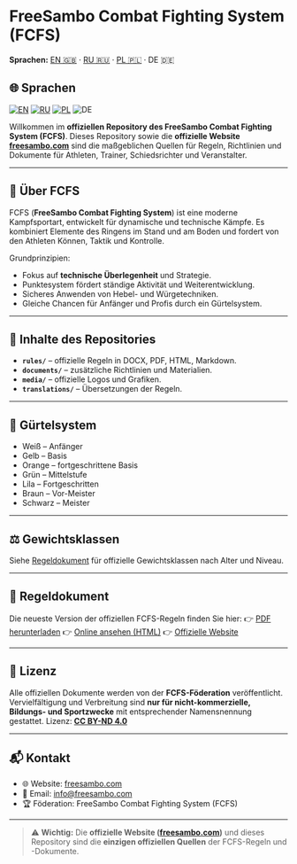 # FreeSambo Combat Fighting System (FCFS)

**Sprachen:** [EN 🇬🇧](./README.md) · [RU 🇷🇺](./README.ru.md) · [PL 🇵🇱](./README.pl.md) · DE 🇩🇪
## 🌐 Sprachen
[![EN](https://img.shields.io/badge/English-EN-blue)](./README.md)
[![RU](https://img.shields.io/badge/Русский-RU-red)](./README.ru.md)
[![PL](https://img.shields.io/badge/Polski-PL-green)](./README.pl.md)
![DE](https://img.shields.io/badge/Deutsch-DE-yellow)

Willkommen im **offiziellen Repository des FreeSambo Combat Fighting System (FCFS)**.
Dieses Repository sowie die **offizielle Website [freesambo.com](https://freesambo.com)** sind die maßgeblichen Quellen für Regeln, Richtlinien und Dokumente für Athleten, Trainer, Schiedsrichter und Veranstalter.

---

## 📖 Über FCFS
FCFS (**FreeSambo Combat Fighting System**) ist eine moderne Kampfsportart, entwickelt für dynamische und technische Kämpfe.
Es kombiniert Elemente des Ringens im Stand und am Boden und fordert von den Athleten Können, Taktik und Kontrolle.

Grundprinzipien:
- Fokus auf **technische Überlegenheit** und Strategie.
- Punktesystem fördert ständige Aktivität und Weiterentwicklung.
- Sicheres Anwenden von Hebel- und Würgetechniken.
- Gleiche Chancen für Anfänger und Profis durch ein Gürtelsystem.

---

## 📂 Inhalte des Repositories
- **`rules/`** – offizielle Regeln in DOCX, PDF, HTML, Markdown.
- **`documents/`** – zusätzliche Richtlinien und Materialien.
- **`media/`** – offizielle Logos und Grafiken.
- **`translations/`** – Übersetzungen der Regeln.

---

## 🥋 Gürtelsystem
- Weiß – Anfänger
- Gelb – Basis
- Orange – fortgeschrittene Basis
- Grün – Mittelstufe
- Lila – Fortgeschritten
- Braun – Vor-Meister
- Schwarz – Meister

---

## ⚖️ Gewichtsklassen
Siehe [Regeldokument](rules/) für offizielle Gewichtsklassen nach Alter und Niveau.

---

## 📑 Regeldokument
Die neueste Version der offiziellen FCFS-Regeln finden Sie hier:
👉 [PDF herunterladen](rules/FCFS.RU.pdf)
👉 [Online ansehen (HTML)](rules/FCFS.RU.html)
👉 [Offizielle Website](https://freesambo.com)

---

## 📜 Lizenz
Alle offiziellen Dokumente werden von der **FCFS-Föderation** veröffentlicht.
Vervielfältigung und Verbreitung sind **nur für nicht-kommerzielle, Bildungs- und Sportzwecke** mit entsprechender Namensnennung gestattet.
Lizenz: **[CC BY-ND 4.0](https://creativecommons.org/licenses/by-nd/4.0/)**

---

## 📬 Kontakt
- 🌐 Website: [freesambo.com](https://freesambo.com)
- 📧 Email: info@freesambo.com
- 🏆 Föderation: FreeSambo Combat Fighting System (FCFS)

---

> ⚠️ **Wichtig:** Die **offizielle Website ([freesambo.com](https://freesambo.com))** und dieses Repository sind die **einzigen offiziellen Quellen** der FCFS-Regeln und -Dokumente.
